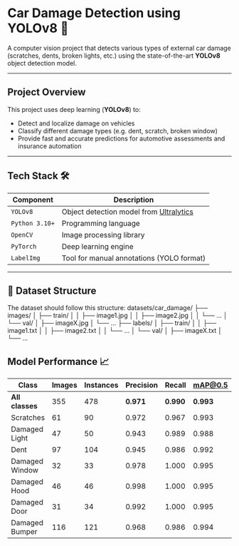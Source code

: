 #  Car Damage Detection using YOLOv8 🚗

A computer vision project that detects various types of external car damage (scratches, dents, broken lights, etc.) using the state-of-the-art **YOLOv8** object detection model.

---

##  Project Overview

This project uses deep learning (**YOLOv8**) to:

- Detect and localize damage on vehicles
- Classify different damage types (e.g. dent, scratch, broken window)
- Provide fast and accurate predictions for automotive assessments and insurance automation

---

##  Tech Stack 🛠️

| Component     | Description                                                                 |
|---------------|-----------------------------------------------------------------------------|
| `YOLOv8`      | Object detection model from [Ultralytics](https://github.com/ultralytics/ultralytics) |
| `Python 3.10+`| Programming language                                                        |
| `OpenCV`      | Image processing library                                                    |
| `PyTorch`     | Deep learning engine                                                        |
| `LabelImg`    | Tool for manual annotations (YOLO format)                                   |

---

## 📁 Dataset Structure

The dataset should follow this structure:
datasets/car_damage/
├── images/
│   ├── train/
│   │   ├── image1.jpg
│   │   ├── image2.jpg
│   │   └── ...
│   └── val/
│       ├── imageX.jpg
│       └── ...
├── labels/
│   ├── train/
│   │   ├── image1.txt
│   │   ├── image2.txt
│   │   └── ...
│   └── val/
│       ├── imageX.txt
│       └── ...



## Model Performance 📈


| Class            | Images | Instances | Precision | Recall | mAP@0.5 | mAP@0.5:0.95 |
|------------------|--------|-----------|-----------|--------|---------|--------------|
| **All classes**        | 355    | 478       | **0.971**    | **0.990** | **0.993**  | **0.909**     |
| Scratches         | 61     | 90        | 0.972     | 0.967  | 0.993   | 0.865        |
| Damaged Light     | 47     | 50        | 0.943     | 0.989  | 0.988   | 0.891        |
| Dent              | 97     | 104       | 0.945     | 0.986  | 0.992   | 0.870        |
| Damaged Window    | 32     | 33        | 0.978     | 1.000  | 0.995   | 0.974        |
| Damaged Hood      | 46     | 46        | 0.998     | 1.000  | 0.995   | 0.920        |
| Damaged Door      | 31     | 34        | 0.992     | 1.000  | 0.995   | 0.937        |
| Damaged Bumper    | 116    | 121       | 0.968     | 0.986  | 0.994   | 0.906        |



